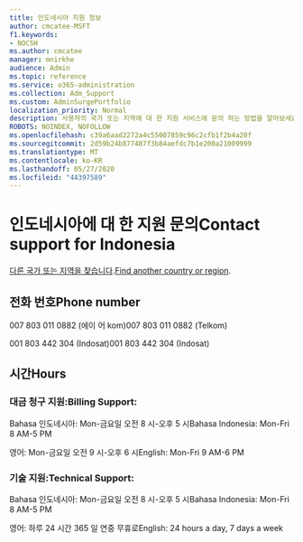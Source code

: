 ```yaml
---
title: 인도네시아 지원 정보
author: cmcatee-MSFT
f1.keywords:
- NOCSH
ms.author: cmcatee
manager: mnirkhe
audience: Admin
ms.topic: reference
ms.service: o365-administration
ms.collection: Adm_Support
ms.custom: AdminSurgePortfolio
localization_priority: Normal
description: 사용자의 국가 또는 지역에 대 한 지원 서비스에 문의 하는 방법을 알아보세요.
ROBOTS: NOINDEX, NOFOLLOW
ms.openlocfilehash: c39a6aad2272a4c55007859c96c2cfb1f2b4a20f
ms.sourcegitcommit: 2d59b24b877487f3b84aefdc7b1e200a21009999
ms.translationtype: MT
ms.contentlocale: ko-KR
ms.lasthandoff: 05/27/2020
ms.locfileid: "44397589"
---
```

# <a name="contact-support-for-indonesia"></a><span data-ttu-id="1c70d-103">인도네시아에 대 한 지원 문의</span><span class="sxs-lookup"><span data-stu-id="1c70d-103">Contact support for Indonesia</span></span>

<span data-ttu-id="1c70d-104">[다른 국가 또는 지역을 찾습니다](../contact-support-for-business-products.md).</span><span class="sxs-lookup"><span data-stu-id="1c70d-104">[Find another country or region](../contact-support-for-business-products.md).</span></span>

## <a name="phone-number"></a><span data-ttu-id="1c70d-105">전화 번호</span><span class="sxs-lookup"><span data-stu-id="1c70d-105">Phone number</span></span>
<span data-ttu-id="1c70d-106">007 803 011 0882 (에이 어 kom)</span><span class="sxs-lookup"><span data-stu-id="1c70d-106">007 803 011 0882 (Telkom)</span></span>

<span data-ttu-id="1c70d-107">001 803 442 304 (Indosat)</span><span class="sxs-lookup"><span data-stu-id="1c70d-107">001 803 442 304 (Indosat)</span></span>

## <a name="hours"></a><span data-ttu-id="1c70d-108">시간</span><span class="sxs-lookup"><span data-stu-id="1c70d-108">Hours</span></span>
### <a name="billing-support"></a><span data-ttu-id="1c70d-109">대금 청구 지원:</span><span class="sxs-lookup"><span data-stu-id="1c70d-109">Billing Support:</span></span>

<span data-ttu-id="1c70d-110">Bahasa 인도네시아: Mon-금요일 오전 8 시-오후 5 시</span><span class="sxs-lookup"><span data-stu-id="1c70d-110">Bahasa Indonesia: Mon-Fri 8 AM-5 PM</span></span>

<span data-ttu-id="1c70d-111">영어: Mon-금요일 오전 9 시-오후 6 시</span><span class="sxs-lookup"><span data-stu-id="1c70d-111">English: Mon-Fri 9 AM-6 PM</span></span>

### <a name="technical-support"></a><span data-ttu-id="1c70d-112">기술 지원:</span><span class="sxs-lookup"><span data-stu-id="1c70d-112">Technical Support:</span></span>

<span data-ttu-id="1c70d-113">Bahasa 인도네시아: Mon-금요일 오전 8 시-오후 5 시</span><span class="sxs-lookup"><span data-stu-id="1c70d-113">Bahasa Indonesia: Mon-Fri 8 AM-5 PM</span></span>

<span data-ttu-id="1c70d-114">영어: 하루 24 시간 365 일 연중 무휴로</span><span class="sxs-lookup"><span data-stu-id="1c70d-114">English: 24 hours a day, 7 days a week</span></span>
